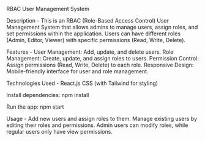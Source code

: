 RBAC User Management System

Description - 
This is an RBAC (Role-Based Access Control) User Management System that allows admins to manage users, assign roles, and set permissions within the application. Users can have different roles (Admin, Editor, Viewer) with specific permissions (Read, Write, Delete).

Features -
User Management: Add, update, and delete users.
Role Management: Create, update, and assign roles to users.
Permission Control: Assign permissions (Read, Write, Delete) to each role.
Responsive Design: Mobile-friendly interface for user and role management.

Technologies Used -
React.js
CSS (with Tailwind for styling)


Install dependencies:
npm install

Run the app:
npm start

Usage -
Add new users and assign roles to them.
Manage existing users by editing their roles and permissions.
Admin users can modify roles, while regular users only have view permissions.
